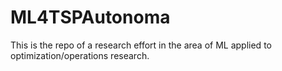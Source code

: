 # ML4TSPAutonoma

This is the repo of a research effort in the area of ML applied to optimization/operations research.
